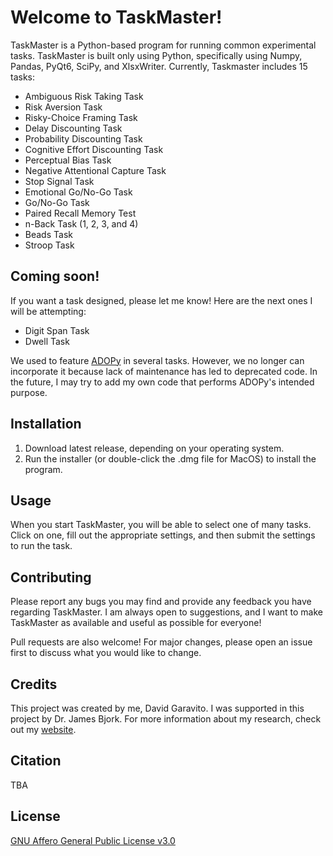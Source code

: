 # Welcome to TaskMaster!

TaskMaster is a Python-based program for running common experimental tasks. TaskMaster is built only using Python, 
specifically using Numpy, Pandas, PyQt6, SciPy, and XlsxWriter. Currently, Taskmaster includes 15 tasks:

- Ambiguous Risk Taking Task
- Risk Aversion Task
- Risky-Choice Framing Task
- Delay Discounting Task
- Probability Discounting Task
- Cognitive Effort Discounting Task
- Perceptual Bias Task
- Negative Attentional Capture Task
- Stop Signal Task
- Emotional Go/No-Go Task
- Go/No-Go Task
- Paired Recall Memory Test
- n-Back Task (1, 2, 3, and 4)
- Beads Task
- Stroop Task

## Coming soon!

If you want a task designed, please let me know! Here are the next ones I will be attempting:

- Digit Span Task
- Dwell Task

We used to feature [ADOPy](https://docs.adopy.org/en/stable/) in several tasks. However, we no longer can incorporate it
because lack of maintenance has led to deprecated code. In the future, I may try to add my own code that performs 
ADOPy's intended purpose.

## Installation

1. Download latest release, depending on your operating system.
2. Run the installer (or double-click the .dmg file for MacOS) to install the program.

## Usage

When you start TaskMaster, you will be able to select one of many tasks. Click on one, fill out the appropriate 
settings, and then submit the settings to run the task.

## Contributing

Please report any bugs you may find and provide any feedback you have regarding TaskMaster. I am always open to 
suggestions, and I want to make TaskMaster as available and useful as possible for everyone!

Pull requests are also welcome! For major changes, please open an issue first to discuss what you would like to change.

## Credits

This project was created by me, David Garavito. I was supported in this project by Dr. James Bjork. For more information
about my research, check out my [website](https://dgaravito.github.io/).

## Citation

TBA

## License

[GNU Affero General Public License v3.0](https://choosealicense.com/licenses/agpl-3.0/)

